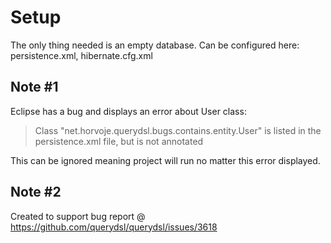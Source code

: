 # Setup

The only thing needed is an empty database. Can be configured here: persistence.xml, hibernate.cfg.xml

## Note #1

Eclipse has a bug and displays an error about User class:

> Class "net.horvoje.querydsl.bugs.contains.entity.User" is listed in the persistence.xml file, but is not annotated

This can be ignored meaning project will run no matter this error displayed.

## Note #2

Created to support bug report @ https://github.com/querydsl/querydsl/issues/3618